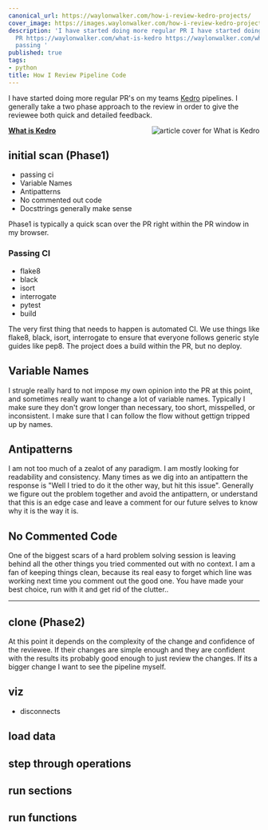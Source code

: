 ```yaml
---
canonical_url: https://waylonwalker.com/how-i-review-kedro-projects/
cover_image: https://images.waylonwalker.com/how-i-review-kedro-projects.png
description: 'I have started doing more regular PR I have started doing more regular
  PR https://waylonwalker.com/what-is-kedro https://waylonwalker.com/what-is-kedro
  passing '
published: true
tags:
- python
title: How I Review Pipeline Code
---
```


I have started doing more regular PR's on my teams [Kedro](https://waylonwalker.com/what-is-kedro) pipelines.  I generally take a two phase approach to the review in order to give the reviewee both quick and detailed feedback.



  <div class="onelinelink-wrapper">
      <a class="onelinelink" href="https://waylonwalker.com/what-is-kedro/">
          <img style="float: right;" align='right' src="https://images.waylonwalker.com/what-is-kedro-og_250x140.png" alt="article cover for 
 What is Kedro
"/>
          <p><strong>
 What is Kedro
</strong></p>
      </a>
  </div>


## initial scan (Phase1)

* passing ci
* Variable Names
* Antipatterns
* No commented out code
* Docsttrings generally make sense


Phase1 is typically a quick scan over the PR right within the PR window in my browser.  

### Passing CI

* flake8
* black
* isort
* interrogate
* pytest
* build

The very first thing that needs to happen is automated CI.  We use things like flake8, black, isort, interrogate to ensure that everyone follows generic style guides like pep8.  The project does a build within the PR, but no deploy.

## Variable Names

I strugle really hard to not impose my own opinion into the PR at this point, and sometimes really want to change a lot of variable names.  Typically I make sure they don't grow longer than necessary, too short, misspelled, or inconsistent.  I make sure that I can follow the flow without gettign tripped up by names.

## Antipatterns

I am not too much of a zealot of any paradigm.  I am mostly looking for readability and consistency.  Many times as we dig into an antipattern the response is "Well I tried to do it the other way, but hit this issue". Generally we figure out the problem together and avoid the antipattern, or understand that this is an edge case and leave a comment for our future selves to know why it is the way it is.

## No Commented Code

One of the biggest scars of a hard problem solving session is leaving behind all the other things you tried commented out with no context.  I am a fan of keeping things clean, because its real easy to forget which line was working next time you comment out the good one.  You have made your best choice, run with it and get rid of the clutter..


---

## clone (Phase2)

At this point it depends on the complexity of the change and confidence of the reviewee.  If their changes are simple enough and they are confident with the results its probably good enough to just review the changes.  If its a bigger change I want to see the pipeline myself.




## viz

* disconnects

## load data

## step through operations

## run sections

## run functions